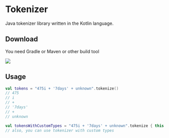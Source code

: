 # Tokenizer

Java tokenizer library written in the Kotlin language.

## Download

You need Gradle or Maven or other build tool

[![](https://jitpack.io/v/demidko/tokenizer.svg)](https://jitpack.io/#demidko/tokenizer)

## Usage

```kotlin
val tokens = "475i + '7days' + unknown".tokenize()
// 475
// i 
// +
// '7days'
// +
// unknown

val tokensWithCustomTypes = "475i + '7days' + unknown".tokenize { this.getType() }
// also, you can use tokenizer with custom types
```







